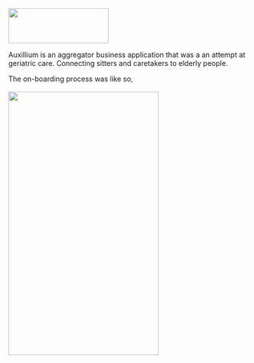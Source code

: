 <img src="https://i.imgur.com/AXW11pr.png" width="200" height="70" />

Auxillium is an aggregator business application that was a an attempt at geriatric care. Connecting sitters and caretakers to elderly people.

The on-boarding process was like so,
<br/>
<br/>
<img src="https://i.imgur.com/Toizm7l.gif" width="300" height="525" />
